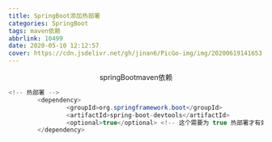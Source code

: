 ```yaml
---
title: SpringBoot添加热部署
categories: SpringBoot
tags: maven依赖
abbrlink: 10499
date: 2020-05-10 12:12:57
cover: https://cdn.jsdelivr.net/gh/jinan6/PicGo-img/img/20200619141653.jpg
---
```


<center>springBootmaven依赖</center>

```java
<!-- 热部署 -->
        <dependency>
			    <groupId>org.springframework.boot</groupId>
			    <artifactId>spring-boot-devtools</artifactId>
			    <optional>true</optional> <!-- 这个需要为 true 热部署才有效 -->
		</dependency>
```